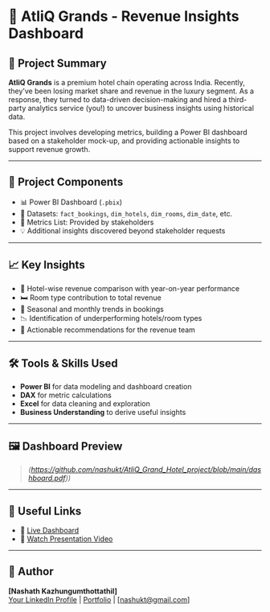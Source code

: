 # 🏨 AtliQ Grands - Revenue Insights Dashboard

## 📌 Project Summary
**AtliQ Grands** is a premium hotel chain operating across India. Recently, they’ve been losing market share and revenue in the luxury segment. As a response, they turned to data-driven decision-making and hired a third-party analytics service (you!) to uncover business insights using historical data.

This project involves developing metrics, building a Power BI dashboard based on a stakeholder mock-up, and providing actionable insights to support revenue growth.

---

## 📁 Project Components
- 📊 Power BI Dashboard (`.pbix`)
- 📂 Datasets: `fact_bookings`, `dim_hotels`, `dim_rooms`, `dim_date`, etc.
- 📄 Metrics List: Provided by stakeholders
- 💡 Additional insights discovered beyond stakeholder requests

---

## 📈 Key Insights
- 🏨 Hotel-wise revenue comparison with year-on-year performance
- 🛏️ Room type contribution to total revenue
- 📅 Seasonal and monthly trends in bookings
- 📉 Identification of underperforming hotels/room types
- 🚀 Actionable recommendations for the revenue team

---

## 🛠 Tools & Skills Used
- **Power BI** for data modeling and dashboard creation
- **DAX** for metric calculations
- **Excel** for data cleaning and exploration
- **Business Understanding** to derive useful insights

---

## 🖼️ Dashboard Preview
> *(https://github.com/nashukt/AtliQ_Grand_Hotel_project/blob/main/dashboard.pdf))*

---

## 🔗 Useful Links
- 📂 [Live Dashboard](https://app.powerbi.com/links/33er279Gue?ctid=c6e549b3-5f45-4032-aae9-d4244dc5b2c4&pbi_source=linkShare)
- 🎥 [Watch Presentation Video](#)

---

## 👤 Author
**[Nashath Kazhungumthottathil]**  
[Your LinkedIn Profile](https://www.linkedin.com/in/nashathkazhungumthottathil/) | [Portfolio](https://codebasics.io/portfolio/Nashath-Kazhungum-thottathil) | [nashukt@gmail.com]
